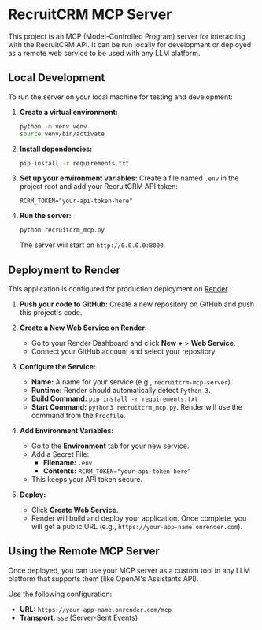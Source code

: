 # RecruitCRM MCP Server

This project is an MCP (Model-Controlled Program) server for interacting with the RecruitCRM API. It can be run locally for development or deployed as a remote web service to be used with any LLM platform.

## Local Development

To run the server on your local machine for testing and development:

1.  **Create a virtual environment:**
    ```bash
    python -m venv venv
    source venv/bin/activate
    ```

2.  **Install dependencies:**
    ```bash
    pip install -r requirements.txt
    ```

3.  **Set up your environment variables:**
    Create a file named `.env` in the project root and add your RecruitCRM API token:
    ```
    RCRM_TOKEN="your-api-token-here"
    ```

4.  **Run the server:**
    ```bash
    python recruitcrm_mcp.py
    ```
    The server will start on `http://0.0.0.0:8000`.

## Deployment to Render

This application is configured for production deployment on [Render](https://render.com/).

1.  **Push your code to GitHub:**
    Create a new repository on GitHub and push this project's code.

2.  **Create a New Web Service on Render:**
    - Go to your Render Dashboard and click **New +** > **Web Service**.
    - Connect your GitHub account and select your repository.

3.  **Configure the Service:**
    - **Name:** A name for your service (e.g., `recruitcrm-mcp-server`).
    - **Runtime:** Render should automatically detect `Python 3`.
    - **Build Command:** `pip install -r requirements.txt`
    - **Start Command:** `python3 recruitcrm_mcp.py`. Render will use the command from the `Procfile`.

4.  **Add Environment Variables:**
    - Go to the **Environment** tab for your new service.
    - Add a Secret File:
        - **Filename:** `.env`
        - **Contents:** `RCRM_TOKEN="your-api-token-here"`
    - This keeps your API token secure.

5.  **Deploy:**
    - Click **Create Web Service**.
    - Render will build and deploy your application. Once complete, you will get a public URL (e.g., `https://your-app-name.onrender.com`).

## Using the Remote MCP Server

Once deployed, you can use your MCP server as a custom tool in any LLM platform that supports them (like OpenAI's Assistants API).

Use the following configuration:

-   **URL:** `https://your-app-name.onrender.com/mcp`
-   **Transport:** `sse` (Server-Sent Events) 